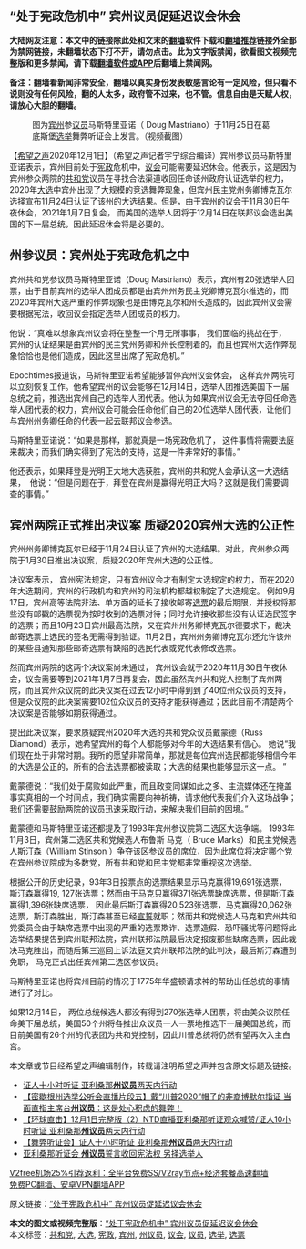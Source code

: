  <h2>“处于宪政危机中” 宾州议员促延迟议会休会</h2> <p class="notice"><b>大陆网友注意：本文中的链接除此处和文末的<a href="https://github.com/bannedbook/fanqiang" >翻墙</a>软件下载和<a href="https://github.com/killgcd/justmysocks/blob/master/README.md">翻墙推荐</a>链接外全部为禁网链接，未翻墙状态下打不开，请勿点击。此为文字版禁闻，欲看图文视频完整版和更多禁闻，请下载<a href="https://github.com/bannedbook/fanqiang">翻墙软件或APP</a>后翻墙上禁闻网。</p><p>备注：翻墙看新闻非常安全，翻墙以真实身份发表敏感言论有一定风险，但只看不说则没有任何风险，翻的人太多，政府管不过来，也不管。信息自由是天赋人权，请放心大胆的翻墙。</b></p>  <div class="entry"> <figure><figcaption>图为<a href="https://www.bannedbook.org/bnews/tag/%E5%AE%BE%E5%B7%9E/" class="st_tag internal_tag" rel="tag" title="标签 宾州 下的日志">宾州</a>参<a href="https://www.bannedbook.org/bnews/tag/%e8%ae%ae%e5%91%98/" class="st_tag internal_tag" rel="tag" title="标签 议员 下的日志">议员</a>马斯特里亚诺（ Doug Mastriano）于11月25日在葛底斯堡<a href="https://www.bannedbook.org/bnews/tag/%e9%80%89%e4%b8%be/" class="st_tag internal_tag" rel="tag" title="标签 选举 下的日志">选举</a>舞弊听证会上发言。（视频截图）</figcaption></figure> <p>【<span class='wp_keywordlink_affiliate'><a href="https://www.soundofhope.org" title="希望之声" target="_blank">希望之声</a></span>2020年12月1日】（希望之声记者宇宁综合编译）宾州参议员马斯特里亚诺表示，宾州目前处于<a href="https://www.bannedbook.org/bnews/tag/%e5%ae%aa%e6%94%bf/" class="st_tag internal_tag" rel="tag" title="标签 宪政 下的日志">宪政</a>危机中，<a href="https://www.bannedbook.org/bnews/tag/%E8%AE%AE%E4%BC%9A/" class="st_tag internal_tag" rel="tag" title="标签 议会 下的日志">议会</a>可能需要延迟休会。他表示，这是因为宾州参众两院的<a href="https://www.bannedbook.org/bnews/tag/%e5%85%b1%e5%92%8c%e5%85%9a/" class="st_tag internal_tag" rel="tag" title="标签 共和党 下的日志">共和党</a>议员在寻找合法渠道收回任命该州政府认证选举的权力，2020年<a href="https://www.bannedbook.org/bnews/tag/%e5%a4%a7%e9%80%89/" class="st_tag internal_tag" rel="tag" title="标签 大选 下的日志">大选</a>中宾州出现了大规模的竞选舞弊现象，但宾州民主党州务卿博克瓦尔选择宣布11月24日认证了该州的大选结果。但是，由于宾州的议会于11月30日午夜休会，2021年1月7日复会， 而美国的选举人团将于12月14日在联邦议会选出美国的下一届总统，因此延迟休会将是必要的。</p> <h2>州参议员：宾州处于宪政危机之中 </h2> <p>宾州共和党参议员马斯特里亚诺（Doug Mastriano）表示，宾州有20张选举人团票，由于目前宾州的选举人团成员都是由宾州州务民主党卿博克瓦尔推选的，而2020年宾州大选严重的作弊现象也是由博克瓦尔和州长造成的，因此宾州议会需要根据宪法，收回议会指定选举人团成员的权力。 </p> <p>他说：“真难以想象宾州议会将在整整一个月无所事事， 我们面临的挑战在于， 宾州的认证结果是由宾州的民主党州务卿和州长控制着的，而且也宾州大选作弊现象恰恰也是他们造成，因此这里出席了宪政危机。”</p> <p>Epochtimes报道说，马斯特里亚诺希望能够暂停宾州议会休会， 这样宾州两院可以立刻恢复工作。他希望宾州的议会能够在12月14日，选举人团推选美国下一届总统之前，推选出宾州自己的选举人团代表。他认为如果宾州议会无法夺回任命选举人团代表的权力，宾州议会可能会任命他们自己的20位选举人团代表，让他们与宾州州务卿任命的代表一起去联邦议会参选。</p>  <p>马斯特里亚诺说：“如果是那样，那就真是一场宪政危机了， 这件事情将需要法庭来裁决；而我们确实得到了宪法的支持，这是一件非常好的事情。”</p> <p>他还表示，如果拜登是光明正大地大选获胜，宾州的共和党人会承认这一大选结果，  他说：“但是问题在于，拜登在宾州是赢得光明正大吗？这就是我们需要调查的事情。”</p> <h2>宾州两院正式推出决议案 质疑2020宾州大选的公正性</h2> <p>宾州州务卿博克瓦尔已经于11月24日认证了宾州的大选结果。对此，宾州参众两院于1月30日推出决议案，质疑2020年宾州大选的公正性。</p> <p>决议案表示， 宾州宪法规定，只有宾州议会才有制定大选规定的权力，而在2020年大选期间，宾州的行政机构和宾州的司法机构都越权制定了大选规定。 例如9月17日，宾州高等法院非法、单方面的延长了接收邮寄<a href="https://www.bannedbook.org/bnews/tag/%E9%80%89%E7%A5%A8/" class="st_tag internal_tag" rel="tag" title="标签 选票 下的日志">选票</a>的最后期限，并授权将那些没有邮戳的选票视为按时收到的选票对待；同时允许接收那些没有认证选民签字的选票；而且10月23日宾州最高法院，又在宾州州务卿博克瓦尔德要求下，裁决邮寄选票上选民的签名无需得到验证。11月2日，宾州州务卿博克瓦尔还允许该州的某些县通知那些邮寄选票有缺陷的选民代表或党代表修改选票。</p>  <p>然而宾州两院的这两个决议案尚未通过， 宾州议会就于2020年11月30日午夜休会，议会需要等到2021年1月7日再复会，因此虽然宾州共和党人控制了宾州两院，而且宾州众议院的此决议案在过去12小时中得到到了40位州众议员的支持，但是众议院的此决案需要102位众议员的支持才能获得通过；因此目前不清楚两个决议案是否能够如期获得通过。</p> <p>提出此决议案，要求质疑宾州2020年大选的共和党众议员戴蒙德（Russ Diamond）表示，她希望宾州的每个人都能够对今年的大选结果有信心。 她说“我们现在处于非常时期。我所的愿望非常简单，那就是每位宾州选民都能够相信今年的大选是公正的，所有的合法选票都被读取；大选的结果也能够显示这一点。 ”</p> <p>戴蒙德说：“我们处于腐败如此严重，而且政变同谋如此之多、主流媒体还在掩盖事实真相的一个时间点，我们确实需要向神祈祷，请求他代表我们介入这场战争；我们还需要鼓励两院的议员迅速采取行动，来解决我们目前的困境。”</p> <p>戴蒙德和马斯特里亚诺还都提及了1993年宾州参议院第二选区大选争端。 1993年11月3日，宾州第二选区共和党候选人布鲁斯 马克（ Bruce Marks）和民主党候选人斯汀森（William Stinson ）争夺该区参议员的席位，因为此席位将决定哪个党在宾州参议院成为多数党，所有共和党和民主党都非常重视这次选举。</p>  <p>根据公开的历史纪录，93年3日投票点的选票结果显示马克赢得19,691张选票， 斯汀森赢得19, 127张选票；然而由于马克只赢得371张选票缺席选票，但是斯汀森赢得1,396张缺席选票， 因此最后斯汀森赢得20,523张选票，马克赢得20,062张选票，斯汀森胜出，斯汀森甚至已经<span class='wp_keywordlink'><a href="https://www.bannedbook.org/forum5/topic17.html" title="宣誓与预言" target="_blank">宣誓</a></span>就职；然而共和党候选人马克和宾州共和党委员会由于缺席选票中出现的严重的选票欺诈、选票造假、恐吓骚扰等问题将此选举结果提告到宾州联邦法院，宾州联邦法院最后决定报废那些缺席选票，因此裁决马克胜出，而随后第三巡回上诉法庭又宾州联邦法院的此判决，最后斯汀森遭到免职， 马克正式出任宾州第二选区参议员。  </p> <p>马斯特里亚诺也将宾州目前的情况于1775年华盛顿请求神的帮助出任总统的事情进行了对比。</p> <p>如果12月14日， 两位总统候选人都没有得到270张选举人团票，将由美众议院任命美下届总统，美国50个州将各推出众议员一人一票地推选下一届美国总统，而目前美国有26个州的代表团为共和党控制，因此川普总统将仍然有望再次入主白宫。</p> <p>本文章或节目经希望之声编辑制作，转载请注明希望之声并包含原文标题及链接。</p>  <ul class='op-related-articles' title='相关阅读'> <li><a href='https://www.bannedbook.org/bnews/bannedvideo/20201202/1440707.html' target='_blank'>证人十小时听证 亚利桑那<b>州议员</b>两天内行动</a></li> <li><a href='https://www.bannedbook.org/bnews/bannedvideo/20201202/1440506.html' target='_blank'>【密歇根州选举公听会直播片段五】戴“川普2020”帽子的非裔博默尔指证 当面直指主席台<b>州议员</b>：这是处心积虑的舞弊！</a></li> <li><a href='https://www.bannedbook.org/bnews/bannedvideo/20201202/1440505.html' target='_blank'>【环球直击】12月1日完整版（2）NTD直播亚利桑那听证观众喊赞/证人10小时听证 亚利桑那<b>州议员</b>两天内行动</a></li> <li><a href='https://www.bannedbook.org/bnews/bannedvideo/20201202/1440451.html' target='_blank'>【舞弊听证会】证人十小时听证 亚利桑那<b>州议员</b>两天内行动</a></li> <li><a href='https://www.bannedbook.org/bnews/comments/20201202/1440385.html' target='_blank'>亚利桑那听证会 <b>州议员</b>誓言收回宪法权 另择选举人</a></li> </ul> <p class="texttj"> <a href="https://www.bannedbook.org/forum23/topic22702.html" target="_blank">V2free机场25%引荐返利：全平台免费SS/V2ray节点+经济套餐高速翻墙</a><br/> <a href="https://github.com/bannedbook/fanqiang/wiki/%E7%A6%81%E9%97%BB%E7%BD%91%E5%AE%89%E5%8D%93%E7%BF%BB%E5%A2%99%E6%96%B0%E9%97%BBAPP" target="_blank">免费PC翻墙、安卓VPN翻墙APP</a></p><p>原文链接：<a class="src_link"  href="https://www.soundofhope.org/post/449089" target="_blank">“处于宪政危机中” 宾州议员促延迟议会休会</a></p><a name='sharetosocial'></a>       <div><b>本文的图文或视频完整版</b>：<a href='https://www.bannedbook.org/bnews/comments/20201202/1440782.html'>“处于宪政危机中” 宾州议员促延迟议会休会</a></div>  </div><!--END ENTRY--> <div class="postfooter"> <div>本文标签：<a href="https://www.bannedbook.org/bnews/tag/%e5%85%b1%e5%92%8c%e5%85%9a/" rel="tag">共和党</a>, <a href="https://www.bannedbook.org/bnews/tag/%e5%a4%a7%e9%80%89/" rel="tag">大选</a>, <a href="https://www.bannedbook.org/bnews/tag/%e5%ae%aa%e6%94%bf/" rel="tag">宪政</a>, <a href="https://www.bannedbook.org/bnews/tag/%E5%AE%BE%E5%B7%9E/" rel="tag">宾州</a>, <a href="https://www.bannedbook.org/bnews/tag/%e5%b7%9e%e8%ae%ae%e5%91%98/" rel="tag">州议员</a>, <a href="https://www.bannedbook.org/bnews/tag/%E8%AE%AE%E4%BC%9A/" rel="tag">议会</a>, <a href="https://www.bannedbook.org/bnews/tag/%e8%ae%ae%e5%91%98/" rel="tag">议员</a>, <a href="https://www.bannedbook.org/bnews/tag/%e9%80%89%e4%b8%be/" rel="tag">选举</a>, <a href="https://www.bannedbook.org/bnews/tag/%E9%80%89%E7%A5%A8/" rel="tag">选票</a></div>  </div><!--END POSTFOOTER--> 